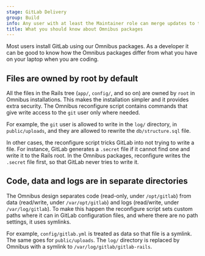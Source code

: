 ```yaml
---
stage: GitLab Delivery
group: Build
info: Any user with at least the Maintainer role can merge updates to this content. For details, see https://docs.gitlab.com/development/development_processes/#development-guidelines-review.
title: What you should know about Omnibus packages
---
```


Most users install GitLab using our Omnibus packages. As a developer it can be
good to know how the Omnibus packages differ from what you have on your laptop
when you are coding.

## Files are owned by root by default

All the files in the Rails tree (`app/`, `config/`, and so on) are owned by `root` in
Omnibus installations. This makes the installation simpler and it provides
extra security. The Omnibus reconfigure script contains commands that give
write access to the `git` user only where needed.

For example, the `git` user is allowed to write in the `log/` directory, in
`public/uploads`, and they are allowed to rewrite the `db/structure.sql` file.

In other cases, the reconfigure script tricks GitLab into not trying to write a
file. For instance, GitLab generates a `.secret` file if it cannot find one
and write it to the Rails root. In the Omnibus packages, reconfigure writes the
`.secret` file first, so that GitLab never tries to write it.

## Code, data and logs are in separate directories

The Omnibus design separates code (read-only, under `/opt/gitlab`) from data
(read/write, under `/var/opt/gitlab`) and logs (read/write, under
`/var/log/gitlab`). To make this happen the reconfigure script sets custom
paths where it can in GitLab configuration files, and where there are no path
settings, it uses symlinks.

For example, `config/gitlab.yml` is treated as data so that file is a symlink.
The same goes for `public/uploads`. The `log/` directory is replaced by Omnibus
with a symlink to `/var/log/gitlab/gitlab-rails`.

